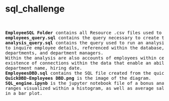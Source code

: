 # sql_challenge
<pre>


<b>EmployeeSQL Folder</b> contains all Resource .csv files used to create tables for database.
<b>employees_query.sql</b> contains the query necessary to create the tables for each csv.
<b>analysis_query.sql</b> contains the query used to run an analysis based on the tables created 
to inquire employee details, referenced within the database, i.e. associated salaries, titles, 
departments, and department managers. 
Within the analysis are also accounts of employees within certain parameters, detailing the 
existence of connections within the data that enable an ability to be subqueried by things such as 
department name, hiring date. 
<b>EmployeesDBD.sql</b> contains the SQL file created from the quickdatabase diagram and the 
<b>QuickDBD-Employees DBD.png</b> is the image of the diagram.
<b>SQL_engine.ipynb</b> is the jupyter notebook file of a bonus analysis reviewing common salary 
ranges visualized within a histogram, as well as average salary for each employment title charted 
in a bar plot.


</pre>
